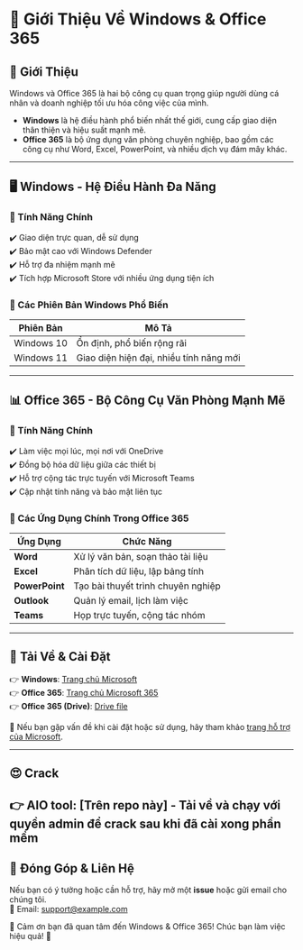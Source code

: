 # 🌟 Giới Thiệu Về Windows & Office 365

## 📌 Giới Thiệu
Windows và Office 365 là hai bộ công cụ quan trọng giúp người dùng cá nhân và doanh nghiệp tối ưu hóa công việc của mình.  

- **Windows** là hệ điều hành phổ biến nhất thế giới, cung cấp giao diện thân thiện và hiệu suất mạnh mẽ.  
- **Office 365** là bộ ứng dụng văn phòng chuyên nghiệp, bao gồm các công cụ như Word, Excel, PowerPoint, và nhiều dịch vụ đám mây khác.

---

## 🖥️ Windows - Hệ Điều Hành Đa Năng
### 🔹 Tính Năng Chính
✔️ Giao diện trực quan, dễ sử dụng  
✔️ Bảo mật cao với Windows Defender  
✔️ Hỗ trợ đa nhiệm mạnh mẽ  
✔️ Tích hợp Microsoft Store với nhiều ứng dụng tiện ích  

### 🔹 Các Phiên Bản Windows Phổ Biến
| Phiên Bản | Mô Tả |
|-----------|-------|
| Windows 10 | Ổn định, phổ biến rộng rãi |
| Windows 11 | Giao diện hiện đại, nhiều tính năng mới |

---

## 📊 Office 365 - Bộ Công Cụ Văn Phòng Mạnh Mẽ
### 🔹 Tính Năng Chính
✔️ Làm việc mọi lúc, mọi nơi với OneDrive  
✔️ Đồng bộ hóa dữ liệu giữa các thiết bị  
✔️ Hỗ trợ cộng tác trực tuyến với Microsoft Teams  
✔️ Cập nhật tính năng và bảo mật liên tục  

### 🔹 Các Ứng Dụng Chính Trong Office 365
| Ứng Dụng | Chức Năng |
|----------|----------|
| **Word** | Xử lý văn bản, soạn thảo tài liệu |
| **Excel** | Phân tích dữ liệu, lập bảng tính |
| **PowerPoint** | Tạo bài thuyết trình chuyên nghiệp |
| **Outlook** | Quản lý email, lịch làm việc |
| **Teams** | Họp trực tuyến, cộng tác nhóm |

---

## 🔗 Tải Về & Cài Đặt
👉 **Windows**: [Trang chủ Microsoft](https://www.microsoft.com/en-us/windows/)  
👉 **Office 365**: [Trang chủ Microsoft 365](https://www.microsoft.com/en-us/microsoft-365)  
👉 **Office 365 (Drive)**: [Drive file](https://www.microsoft.com/en-us/microsoft-365)  

📌 Nếu bạn gặp vấn đề khi cài đặt hoặc sử dụng, hãy tham khảo [trang hỗ trợ của Microsoft](https://support.microsoft.com/).

---

## 😍 Crack
👉 **AIO tool**: [Trên repo này] - Tải về và chạy với quyền admin để crack sau khi đã cài xong phần mềm  
---

## 📢 Đóng Góp & Liên Hệ
Nếu bạn có ý tưởng hoặc cần hỗ trợ, hãy mở một **issue** hoặc gửi email cho chúng tôi.  
📧 Email: support@example.com  

🌟 Cảm ơn bạn đã quan tâm đến Windows & Office 365! Chúc bạn làm việc hiệu quả! 🚀
